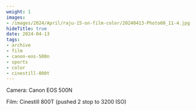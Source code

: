 ```yaml
---
weight: 1
images:
- /images/2024/April/raju-15-on-film-color/20240413-Photo08_11-4.jpg
hideTitle: true
date: 2024-04-13
tags:
- archive
- film
- canon-eos-500n
- sports
- color
- cinestill-800t
---
```


Camera: Canon EOS 500N

Film: Cinestill 800T (pushed 2 stop to 3200 ISO)